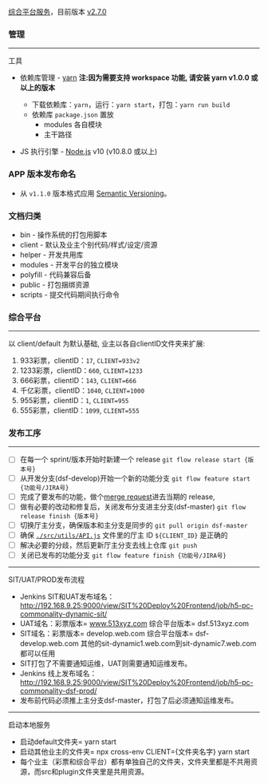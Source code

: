 [综合平台服务](http://dsf-develop.web.com)，目前版本 [v2.7.0](https://jira.mtkefu.com/issues/?jql=labels%20%3D%20PC-dsf-v2.7.0)

### 管理

---

工具

- 依赖库管理 - [yarn](https://yarnpkg.com/en/docs/install) **注:因为需要支持 workspace 功能, 请安装 yarn v1.0.0 或以上的版本**

  * 下载依赖库：`yarn`，运行：`yarn start`，打包：`yarn run build`
  * 依赖库 `package.json` 置放
    * modules 各自模块
    * 主干路径

- JS 执行引擎 - [Node.js](https://nodejs.org/en/download/) v10 (v10.8.0 或以上)

### APP 版本发布命名

- 从 `v1.1.0` 版本格式应用 [Semantic Versioning](http://semver.org/)。

### 文档归类

* bin - 操作系统的打包用脚本
* client - 默认及业主个别代码/样式/设定/资源
* helper - 开发共用库
* modules - 开发平台的独立模块
* polyfill - 代码兼容后备
* public - 打包捆绑资源
* scripts - 提交代码期间执行命令

### 综合平台

---

以 client/default 为默认基础, 业主以各自clientID文件夹来扩展:

1.  933彩票，clientID：`17`, `CLIENT=933v2`
2.  1233彩票，clientID：`660`, `CLIENT=1233`
3.  666彩票，clientID：`143`, `CLIENT=666`
4.  千亿彩票，clientID：`1040`, `CLIENT=1000`
5.  955彩票，clientID：`1`, `CLIENT=955`
6.  555彩票，clientID：`1099`, `CLIENT=555`

### 发布工序

---

- [ ] 在每一个 sprint/版本开始时新建一个 release `git flow release start {版本号}`
- [ ] 从开发分支(dsf-develop)开始一个新的功能分支 `git flow feature start {功能号/JIRA号}`
- [ ] 完成了要发布的功能，做个[merge request](https://gitlab.mtgogo.online/vincylouis/jx-lottery-webapp/merge_requests/new)进去当期的 release,
- [ ] 做有必要的改动和修复后，关闭发布分支进主分支(dsf-master) `git flow release finish {版本号}`
- [ ] 切换厅主分支，确保版本和主分支是同步的 `git pull origin dsf-master`
- [ ] 确保 [`./src/utils/API.js`](https://gitlab.mtgogo.online/vincylouis/jx-lottery-webapp/blob/dsf-master/src/utils/API.js) 文件里的厅主 ID `${CLIENT_ID}` 是正确的
- [ ] 解决必要的分歧，然后更新厅主分支去线上仓库 `git push`
- [ ] 关闭已发布的功能分支 `git flow feature finish {功能号/JIRA号}`

---

SIT/UAT/PROD发布流程
- Jenkins SIT和UAT发布域名：http://192.168.9.25:9000/view/SIT%20Deploy%20Frontend/job/h5-pc-commonality-dynamic-sit/
- UAT域名：彩票版本= www.513xyz.com 综合平台版本= dsf.513xyz.com
- SIT域名：彩票版本= develop.web.com 综合平台版本= dsf-develop.web.com 其他的sit-dynamic1.web.com到sit-dynamic7.web.com都可以任用
- SIT打包了不需要通知运维，UAT则需要通知运维发布。
- Jenkins 线上发布域名：http://192.168.9.25:9000/view/SIT%20Deploy%20Frontend/job/h5-pc-commonality-dsf-prod/
- 发布前代码必须推上主分支dsf-master，打包了后必须通知运维发布。

---

启动本地服务
- 启动default文件夹= yarn start
- 启动其他业主的文件夹= npx cross-env CLIENT={文件夹名字} yarn start
- 每个业主（彩票和综合平台）都有单独自己的文件夹，文件夹里都是不共用资源，而src和plugin文件夹里是共用资源。


